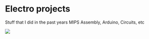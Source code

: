 # Electro projects

Stuff that I did in the past years
MIPS Assembly, Arduino, Circuits, etc

![](https://i.imgur.com/d1R7nZI.jpg)
